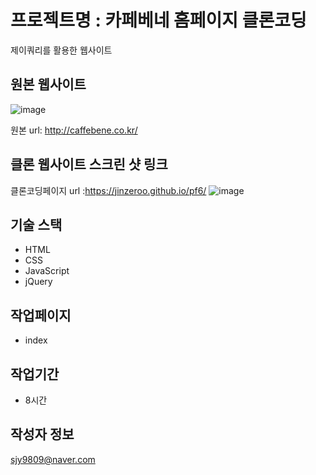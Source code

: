 # 프로젝트명 : 카페베네 홈페이지 클론코딩
제이쿼리를 활용한 웹사이트

## 원본 웹사이트
![image](https://github.com/jinzeroo/pf6/assets/142555222/049b0562-3cab-4285-ac50-e6fe7195d9b9)

원본 url: http://caffebene.co.kr/

## 클론 웹사이트 스크린 샷 링크
클론코딩페이지 url :https://jinzeroo.github.io/pf6/
![image](https://github.com/jinzeroo/pf6/assets/142555222/a00212bb-5ad4-4aef-8ed3-14281ef9ed0f)


## 기술 스택
- HTML
- CSS
- JavaScript
- jQuery

## 작업페이지
- index


## 작업기간
- 8시간

## 작성자 정보

sjy9809@naver.com
